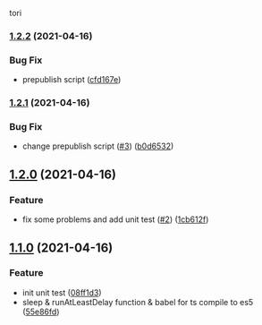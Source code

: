 tori
### [1.2.2](https://github.com/avennn/tori/compare/v1.2.1...v1.2.2) (2021-04-16)


### Bug Fix

* prepublish script ([cfd167e](https://github.com/avennn/tori/commit/cfd167e288de3e8cb2688871cfefcecc691a04a5))

### [1.2.1](https://github.com/avennn/tori/compare/v1.2.0...v1.2.1) (2021-04-16)


### Bug Fix

* change prepublish script ([#3](https://github.com/avennn/tori/issues/3)) ([b0d6532](https://github.com/avennn/tori/commit/b0d6532c40d75fb34254e03125d06d9e1b0ad9c4))

## [1.2.0](https://github.com/avennn/tori/compare/v1.1.0...v1.2.0) (2021-04-16)


### Feature

* fix some problems and add unit test ([#2](https://github.com/avennn/tori/issues/2)) ([1cb612f](https://github.com/avennn/tori/commit/1cb612f0d767e2705b7849c39febf75c29e25c7a))

## [1.1.0](https://github.com/avennn/tori/compare/v1.0.0...v1.1.0) (2021-04-16)


### Feature

* init unit test ([08ff1d3](https://github.com/avennn/tori/commit/08ff1d3cfbbe53829a8e62198e0befbb9b642552))
* sleep & runAtLeastDelay function & babel for ts compile to es5 ([55e86fd](https://github.com/avennn/tori/commit/55e86fd8070ed24e3d8e00256a5572499dd3bccb))
